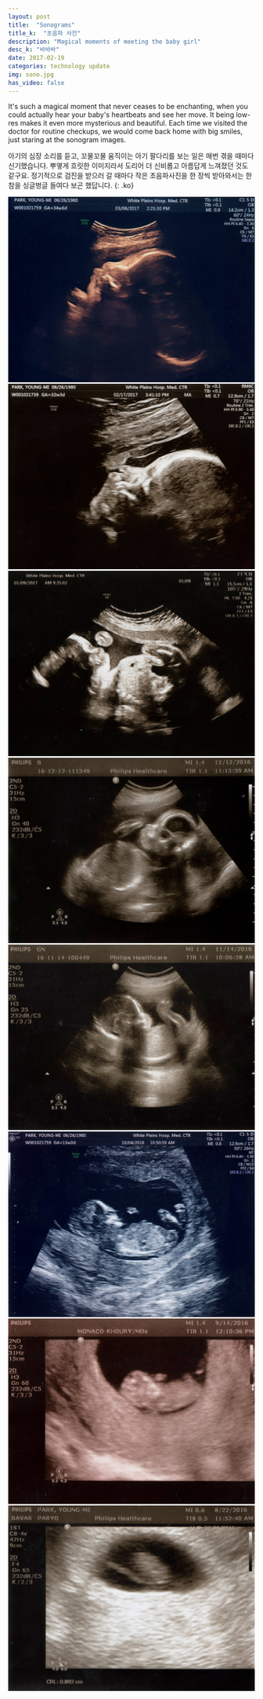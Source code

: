 ```yaml
---
layout: post
title:  "Sonograms"
title_k:  "초음파 사진"
description: "Magical moments of meeting the baby girl"
desc_k: "바바바"
date: 2017-02-19
categories: technology update
img: sono.jpg
has_video: false
---
```

It's such a magical moment that never ceases to be enchanting, when you could actually hear your baby's heartbeats and see her move. It being low-res makes it even more mysterious and beautiful. Each time we visited the doctor for routine checkups, we would come back home with big smiles, just staring at the sonogram images.

아기의 심장 소리를 듣고, 꼬물꼬물 움직이는 아기 팔다리를 보는 일은 매번 겪을 때마다 신기했습니다. 뿌옇게 흐릿한 이미지라서 도리어 더 신비롭고 아름답게 느껴졌던 것도 같구요. 정기적으로 검진을 받으러 갈 때마다 작은 초음파사진을 한 장씩 받아와서는 한참을 싱글벙글 들여다 보곤 했답니다.
{: .ko}

<p><a href="../assets/images/170306.jpg" data-lightbox="sonogram" data-title="34 weeks (Mar 6, 2017)"><img src="../assets/images/170306.jpg" alt="34 weeks (Mar 6, 2017)" class="gal-l" style="" /></a>
<a href="../assets/images/170217.jpg" data-lightbox="sonogram" data-title="32 weeks (Feb 17, 2017)"><img src="../assets/images/170217.jpg" alt="32 weeks (Feb 17, 2017)" class="gal-r" style="" /></a><a href="../assets/images/170109.jpg" data-lightbox="sonogram" data-title="27 weeks (Jan 9, 2017)"><img src="../assets/images/170109.jpg" alt="27 weeks (Jan 9, 2017)" class="gal-l" style="" /></a>
<a href="../assets/images/161212.jpg" data-lightbox="sonogram" data-title="23 weeks (Dec 12, 2016)"><img src="../assets/images/161212.jpg" alt="23 weeks (Dec 12, 2016)" class="gal-r" style="" /></a><a href="../assets/images/161114.jpg" data-lightbox="sonogram" data-title="19 weeks (Nov 14, 2016)"><img src="../assets/images/161114.jpg" alt="19 weeks (Nov 14, 2016)" class="gal-l" style="" /></a>
<a href="../assets/images/161004.jpg" data-lightbox="sonogram" data-title="13 weeks (Dec 4, 2016)"><img src="../assets/images/161004.jpg" alt="13 weeks (Dec 4, 2016)" class="gal-r" style="" /></a><a href="../assets/images/160914.jpg" data-lightbox="sonogram" data-title="10 weeks (Sep 14, 2016)"><img src="../assets/images/160914.jpg" alt="10 weeks (Sep 14, 2016)" class="gal-l" style="" /></a>
<a href="../assets/images/160822.jpg" data-lightbox="sonogram" data-title="6 weeks (Aug 22, 2016)"><img src="../assets/images/160822.jpg" alt="6 weeks (Aug 22, 2016)" class="gal-r" style="" /></a>
</p>

